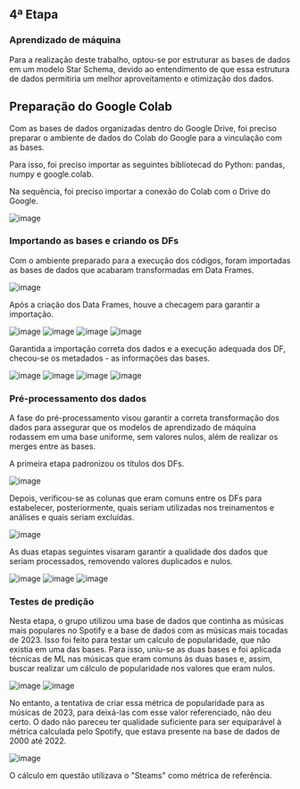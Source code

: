 ## 4ª Etapa
###  Aprendizado de máquina

Para a realização deste trabalho, optou-se por estruturar as bases de dados em um modelo Star Schema, devido ao entendimento de que essa estrutura de dados permitiria um melhor aproveitamento e otimização dos dados. 

## Preparação do Google Colab

Com as bases de dados organizadas dentro do Google Drive, foi preciso preparar o ambiente de dados do Colab do Google para a vinculação com as bases.

Para isso, foi preciso importar as seguintes bibliotecad do Python: pandas, numpy e google.colab.

Na sequência, foi preciso importar a conexão do Colab com o Drive do Google.

![image](https://github.com/Tecnologia-em-Banco-de-Dados-PUC-Minas/eixo5_grupo1_20241/assets/138826075/a523d31e-1f48-4e2e-8154-02f0e2e5d482)

### Importando as bases e criando os DFs

Com o ambiente preparado para a execução dos códigos, foram importadas as bases de dados que acabaram transformadas em Data Frames.

![image](https://github.com/Tecnologia-em-Banco-de-Dados-PUC-Minas/eixo5_grupo1_20241/assets/138826075/793df2fe-0b11-4394-9c8d-7a4e82cd928c)

Após a criação dos Data Frames, houve a checagem para garantir a importação.

![image](https://github.com/Tecnologia-em-Banco-de-Dados-PUC-Minas/eixo5_grupo1_20241/assets/138826075/f66d6aa2-cd6d-4b20-881d-eeaf31923dd1)
![image](https://github.com/Tecnologia-em-Banco-de-Dados-PUC-Minas/eixo5_grupo1_20241/assets/138826075/55df66ae-af36-41d2-849e-ceef960ea26f)
![image](https://github.com/Tecnologia-em-Banco-de-Dados-PUC-Minas/eixo5_grupo1_20241/assets/138826075/45b08841-4dc9-444e-918e-ddfa89449a1b)
![image](https://github.com/Tecnologia-em-Banco-de-Dados-PUC-Minas/eixo5_grupo1_20241/assets/138826075/00f4a65d-bf06-4b67-a486-9a83ac47185d)

Garantida a importação correta dos dados e a execução adequada dos DF, checou-se os metadados - as informações das bases.

![image](https://github.com/Tecnologia-em-Banco-de-Dados-PUC-Minas/eixo5_grupo1_20241/assets/138826075/4f3864b0-2960-40e7-9aad-826bf7bb336a)
![image](https://github.com/Tecnologia-em-Banco-de-Dados-PUC-Minas/eixo5_grupo1_20241/assets/138826075/68c4ff95-3832-46c9-89ba-60e6465f20a3)
![image](https://github.com/Tecnologia-em-Banco-de-Dados-PUC-Minas/eixo5_grupo1_20241/assets/138826075/6ed8cc68-79c7-4fb9-b86c-ebf3cfd2f864)
![image](https://github.com/Tecnologia-em-Banco-de-Dados-PUC-Minas/eixo5_grupo1_20241/assets/138826075/af7312a6-9ac4-400d-87bb-27dccdd26e0a)

### Pré-processamento dos dados

A fase do pré-processamento visou garantir a correta transformação dos dados para assegurar que os modelos de aprendizado de máquina rodassem em uma base uniforme, sem valores nulos, além de realizar os merges entre as bases.

A primeira etapa padronizou os títulos dos DFs.

![image](https://github.com/Tecnologia-em-Banco-de-Dados-PUC-Minas/eixo5_grupo1_20241/assets/138826075/7e563464-8373-473a-bdf2-3bc57d2f767f)

Depois, verificou-se as colunas que eram comuns entre os DFs para estabelecer, posteriormente, quais seriam utilizadas nos treinamentos e análises e quais seriam excluídas.

![image](https://github.com/Tecnologia-em-Banco-de-Dados-PUC-Minas/eixo5_grupo1_20241/assets/138826075/ab69e087-7d9e-4aeb-b09c-a7505099c48e)

As duas etapas seguintes visaram garantir a qualidade dos dados que seriam processados, removendo valores duplicados e nulos.

![image](https://github.com/Tecnologia-em-Banco-de-Dados-PUC-Minas/eixo5_grupo1_20241/assets/138826075/7bb48471-5a28-4ec8-a0ba-1cef8b371008)
![image](https://github.com/Tecnologia-em-Banco-de-Dados-PUC-Minas/eixo5_grupo1_20241/assets/138826075/84f8aac6-fe5b-44f2-befd-a2566908351c)
![image](https://github.com/Tecnologia-em-Banco-de-Dados-PUC-Minas/eixo5_grupo1_20241/assets/138826075/b2819376-34fb-4c22-8f03-11ce56cbada6)

### Testes de predição

Nesta etapa, o grupo utilizou uma base de dados que continha as músicas mais populares no Spotify e a base de dados com as músicas mais tocadas de 2023. Isso foi feito para testar um calculo de popularidade, que não existia em uma das bases. Para isso, uniu-se as duas bases e foi aplicada técnicas de ML nas músicas que eram comuns às duas bases e, assim, buscar realizar um cálculo de popularidade nos valores que eram nulos.

![image](https://github.com/Tecnologia-em-Banco-de-Dados-PUC-Minas/eixo5_grupo1_20241/assets/138826075/579ee17c-1ed0-44c7-aa0b-49f4d271c8d6)
![image](https://github.com/Tecnologia-em-Banco-de-Dados-PUC-Minas/eixo5_grupo1_20241/assets/138826075/8bb2cb09-38d1-433c-9e3c-0dbb4feb01bf)

No entanto, a tentativa de criar essa métrica de popularidade para as músicas de 2023, para deixá-las com esse valor referenciado, não deu certo. O dado não pareceu ter qualidade suficiente para ser equiparável à métrica calculada pelo Spotify, que estava presente na base de dados de 2000 até 2022.

![image](https://github.com/Tecnologia-em-Banco-de-Dados-PUC-Minas/eixo5_grupo1_20241/assets/138826075/5fc4d607-312f-4ac4-8f19-99996e6caaca)

O cálculo em questão utilizava o "Steams" como métrica de referência.


